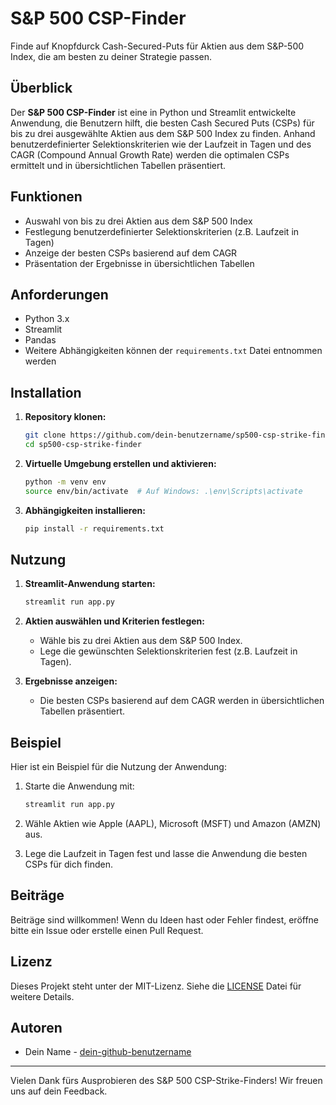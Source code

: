# S&P 500 CSP-Finder
Finde auf Knopfdurck Cash-Secured-Puts für Aktien aus dem S&P-500 Index, die am besten zu deiner Strategie passen.

## Überblick
Der **S&P 500 CSP-Finder** ist eine in Python und Streamlit entwickelte Anwendung, die Benutzern hilft, die besten Cash Secured Puts (CSPs) für bis zu drei ausgewählte Aktien aus dem S&P 500 Index zu finden. Anhand benutzerdefinierter Selektionskriterien wie der Laufzeit in Tagen und des CAGR (Compound Annual Growth Rate) werden die optimalen CSPs ermittelt und in übersichtlichen Tabellen präsentiert.

## Funktionen
- Auswahl von bis zu drei Aktien aus dem S&P 500 Index
- Festlegung benutzerdefinierter Selektionskriterien (z.B. Laufzeit in Tagen)
- Anzeige der besten CSPs basierend auf dem CAGR
- Präsentation der Ergebnisse in übersichtlichen Tabellen

## Anforderungen
- Python 3.x
- Streamlit
- Pandas
- Weitere Abhängigkeiten können der `requirements.txt` Datei entnommen werden

## Installation
1. **Repository klonen:**
    ```sh
    git clone https://github.com/dein-benutzername/sp500-csp-strike-finder.git
    cd sp500-csp-strike-finder
    ```

2. **Virtuelle Umgebung erstellen und aktivieren:**
    ```sh
    python -m venv env
    source env/bin/activate  # Auf Windows: .\env\Scripts\activate
    ```

3. **Abhängigkeiten installieren:**
    ```sh
    pip install -r requirements.txt
    ```

## Nutzung
1. **Streamlit-Anwendung starten:**
    ```sh
    streamlit run app.py
    ```

2. **Aktien auswählen und Kriterien festlegen:**
    - Wähle bis zu drei Aktien aus dem S&P 500 Index.
    - Lege die gewünschten Selektionskriterien fest (z.B. Laufzeit in Tagen).

3. **Ergebnisse anzeigen:**
    - Die besten CSPs basierend auf dem CAGR werden in übersichtlichen Tabellen präsentiert.

## Beispiel
Hier ist ein Beispiel für die Nutzung der Anwendung:

1. Starte die Anwendung mit:
    ```sh
    streamlit run app.py
    ```

2. Wähle Aktien wie Apple (AAPL), Microsoft (MSFT) und Amazon (AMZN) aus.

3. Lege die Laufzeit in Tagen fest und lasse die Anwendung die besten CSPs für dich finden.

## Beiträge
Beiträge sind willkommen! Wenn du Ideen hast oder Fehler findest, eröffne bitte ein Issue oder erstelle einen Pull Request.

## Lizenz
Dieses Projekt steht unter der MIT-Lizenz. Siehe die [LICENSE](LICENSE) Datei für weitere Details.

## Autoren
- Dein Name - [dein-github-benutzername](https://github.com/dein-github-benutzername)

---

Vielen Dank fürs Ausprobieren des S&P 500 CSP-Strike-Finders! Wir freuen uns auf dein Feedback.

